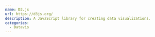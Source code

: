 ```yaml
---
name: D3.js
url: https://d3js.org/
description: A JavaScript library for creating data visualizations.
categories:
  - Datavis
---
```

